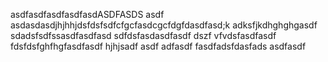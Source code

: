asdfasdfasdfasdfasdASDFASDS
asdf asdasdasdjhjhhjdsfdsfsdfcfgcfasdcgcfdgfdasdfasd;k adksfjkdhghghgasdf
sdadsfsdfssasdfasdfasd
sdfdsfasdasdfasdf
dszf
vfvdsfasdfasdf
fdsfdsfghfhgfasdfasdf
hjhjsadf
asdf
adfasdf
fasdfadsfdasfads
asdfasdf

